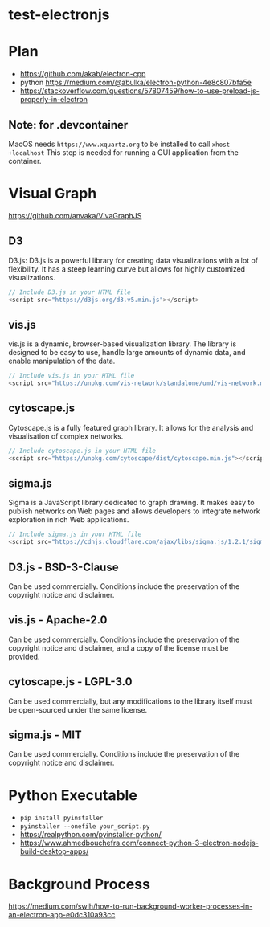 # test-electronjs

# Plan

- https://github.com/akab/electron-cpp
- python https://medium.com/@abulka/electron-python-4e8c807bfa5e
- https://stackoverflow.com/questions/57807459/how-to-use-preload-js-properly-in-electron

## Note: for .devcontainer

MacOS needs `https://www.xquartz.org` to be installed to call `xhost +localhost`
This step is needed for running a GUI application from the container.


# Visual Graph
https://github.com/anvaka/VivaGraphJS

## D3
D3.js: D3.js is a powerful library for creating data visualizations with a lot of flexibility. It has a steep learning curve but allows for highly customized visualizations.
<!-- https://observablehq.com/@d3/mobile-patent-suits?intent=fork -->

```js
// Include D3.js in your HTML file
<script src="https://d3js.org/d3.v5.min.js"></script>
```

## vis.js
vis.js is a dynamic, browser-based visualization library. The library is designed to be easy to use, handle large amounts of dynamic data, and enable manipulation of the data.

```js
// Include vis.js in your HTML file
<script src="https://unpkg.com/vis-network/standalone/umd/vis-network.min.js"></script>
```

## cytoscape.js
Cytoscape.js is a fully featured graph library. It allows for the analysis and visualisation of complex networks.
```js
// Include cytoscape.js in your HTML file
<script src="https://unpkg.com/cytoscape/dist/cytoscape.min.js"></script>
```

## sigma.js
Sigma is a JavaScript library dedicated to graph drawing. It makes easy to publish networks on Web pages and allows developers to integrate network exploration in rich Web applications.

```js
// Include sigma.js in your HTML file
<script src="https://cdnjs.cloudflare.com/ajax/libs/sigma.js/1.2.1/sigma.min.js"></script>
```


## D3.js - BSD-3-Clause
Can be used commercially. Conditions include the preservation of the copyright notice and disclaimer.

## vis.js - Apache-2.0
Can be used commercially. Conditions include the preservation of the copyright notice and disclaimer, and a copy of the license must be provided.

## cytoscape.js - LGPL-3.0
Can be used commercially, but any modifications to the library itself must be open-sourced under the same license.

## sigma.js - MIT
Can be used commercially. Conditions include the preservation of the copyright notice and disclaimer.


# Python Executable 

- `pip install pyinstaller`
- `pyinstaller --onefile your_script.py`
- https://realpython.com/pyinstaller-python/
- https://www.ahmedbouchefra.com/connect-python-3-electron-nodejs-build-desktop-apps/

# Background Process
https://medium.com/swlh/how-to-run-background-worker-processes-in-an-electron-app-e0dc310a93cc